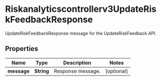 

# Riskanalyticscontrollerv3UpdateRiskFeedbackResponse

UpdateRiskFeedbackResponse message for the UpdateRiskFeedback API.

## Properties

| Name | Type | Description | Notes |
|------------ | ------------- | ------------- | -------------|
|**message** | **String** | Response message. |  [optional] |



